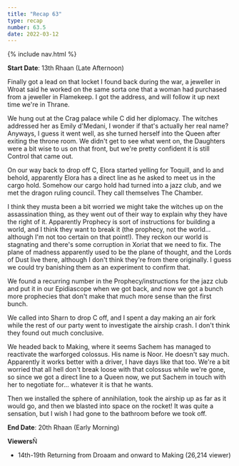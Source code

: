 ```yaml
---
title: "Recap 63"
type: recap
number: 63.5
date: 2022-03-12
---
```


{% include nav.html %}

**Start Date**: 13th Rhaan (Late Afternoon)

Finally got a lead on that locket I found back during the war, a jeweller in Wroat said he worked on the same sorta one that a woman had purchased from a jeweller in Flamekeep. I got the address, and will follow it up next time we're in Thrane. 

We hung out at the Crag palace while C did her diplomacy. The witches addressed her as Emily d'Medani, I wonder if that's actually her real name? Anyways, I guess it went well, as she turned herself into the Queen after exiting the throne room. We didn't get to see what went on, the Daughters were a bit wise to us on that front, but we're pretty confident it is still Control that came out.

On our way back to drop off C, Elora started yelling for Toquill, and lo and behold, apparently Elora has a direct line as he asked to meet us in the cargo hold. Somehow our cargo hold had turned into a jazz club, and we met the dragon ruling council. They call themselves The Chamber. 

I think they musta been a bit worried we might take the witches up on the assassination thing, as they went out of their way to explain why they have the right of it. Apparently Prophecy is sort of instructions for building a world, and I think they want to break it (the prophecy, not the world… although I'm not too certain on that point!). They reckon our world is stagnating and there's some corruption in Xoriat that we need to fix. The plane of madness apparently used to be the plane of thought, and the Lords of Dust live there, although I don't think they're from there originally. I guess we could try banishing them as an experiment to confirm that.

We found a recurring number in the Prophecy/instructions for the jazz club and put it in our Epidiascope when we got back, and now we got a bunch more prophecies that don't make that much more sense than the first bunch.

We called into Sharn to drop C off, and I spent a day making an air fork while the rest of our party went to investigate the airship crash. I don't think they found out much conclusive.

We headed back to Making, where it seems Sachem has managed to reactivate the warforged colossus. His name is Noor. He doesn't say much. Apparently it works better with a driver, I have days like that too. We're a bit worried that all hell don't break loose with that colossus while we're gone, so since we got a direct line to a Queen now, we put Sachem in touch with her to negotiate for… whatever it is that he wants.

Then we installed the sphere of annihilation, took the airship up as far as it would go, and then we blasted into space on the rocket! It was quite a sensation, but I wish I had gone to the bathroom before we took off.

**End Date**: 20th Rhaan (Early Morning)

**Viewers**Ñ
- 14th-19th Returning from Droaam and onward to Making (26,214 viewer)